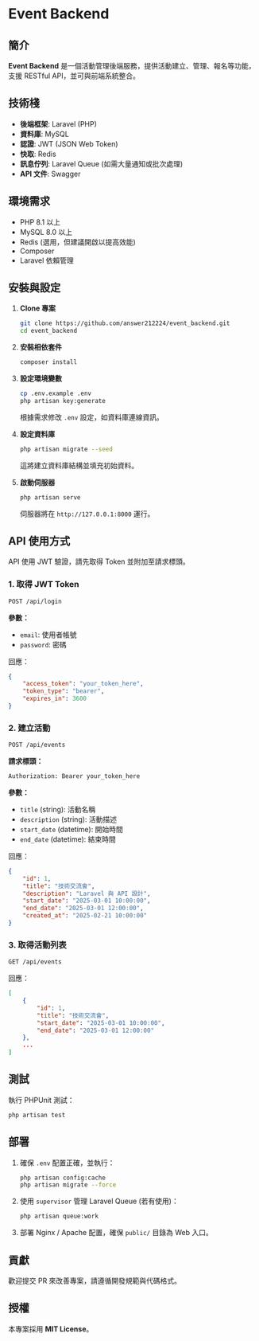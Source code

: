 # Event Backend

## 簡介
**Event Backend** 是一個活動管理後端服務，提供活動建立、管理、報名等功能，支援 RESTful API，並可與前端系統整合。

## 技術棧
- **後端框架**: Laravel (PHP)
- **資料庫**: MySQL
- **認證**: JWT (JSON Web Token)
- **快取**: Redis
- **訊息佇列**: Laravel Queue (如需大量通知或批次處理)
- **API 文件**: Swagger

## 環境需求
- PHP 8.1 以上
- MySQL 8.0 以上
- Redis (選用，但建議開啟以提高效能)
- Composer
- Laravel 依賴管理

## 安裝與設定
1. **Clone 專案**
   ```sh
   git clone https://github.com/answer212224/event_backend.git
   cd event_backend
   ```

2. **安裝相依套件**
   ```sh
   composer install
   ```

3. **設定環境變數**
   ```sh
   cp .env.example .env
   php artisan key:generate
   ```
   根據需求修改 `.env` 設定，如資料庫連線資訊。

4. **設定資料庫**
   ```sh
   php artisan migrate --seed
   ```
   這將建立資料庫結構並填充初始資料。

5. **啟動伺服器**
   ```sh
   php artisan serve
   ```
   伺服器將在 `http://127.0.0.1:8000` 運行。

## API 使用方式
API 使用 JWT 驗證，請先取得 Token 並附加至請求標頭。

### 1. 取得 JWT Token
```sh
POST /api/login
```
**參數：**
- `email`: 使用者帳號
- `password`: 密碼

回應：
```json
{
    "access_token": "your_token_here",
    "token_type": "bearer",
    "expires_in": 3600
}
```

### 2. 建立活動
```sh
POST /api/events
```
**請求標頭：**
```sh
Authorization: Bearer your_token_here
```
**參數：**
- `title` (string): 活動名稱
- `description` (string): 活動描述
- `start_date` (datetime): 開始時間
- `end_date` (datetime): 結束時間

回應：
```json
{
    "id": 1,
    "title": "技術交流會",
    "description": "Laravel 與 API 設計",
    "start_date": "2025-03-01 10:00:00",
    "end_date": "2025-03-01 12:00:00",
    "created_at": "2025-02-21 10:00:00"
}
```

### 3. 取得活動列表
```sh
GET /api/events
```
回應：
```json
[
    {
        "id": 1,
        "title": "技術交流會",
        "start_date": "2025-03-01 10:00:00",
        "end_date": "2025-03-01 12:00:00"
    },
    ...
]
```

## 測試
執行 PHPUnit 測試：
```sh
php artisan test
```

## 部署
1. 確保 `.env` 配置正確，並執行：
   ```sh
   php artisan config:cache
   php artisan migrate --force
   ```
2. 使用 `supervisor` 管理 Laravel Queue (若有使用)：
   ```sh
   php artisan queue:work
   ```
3. 部署 Nginx / Apache 配置，確保 `public/` 目錄為 Web 入口。

## 貢獻
歡迎提交 PR 來改善專案，請遵循開發規範與代碼格式。

## 授權
本專案採用 **MIT License**。

